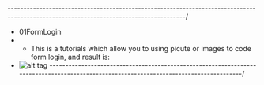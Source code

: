 --------------------------------------------------------------------------------------------------------------------------------------/
-  01FormLogin
-  - This is a tutorials which allow you to using picute or images to code form login, and result is:
-  ![alt tag](https://github.com/danisluis5/GUI/blob/master/01FormLogin/Finish.png)
---------------------------------------------------------------------------------------------------------------------------------------/


